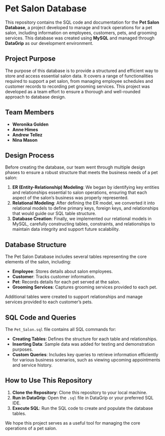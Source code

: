 # Pet Salon Database

This repository contains the SQL code and documentation for the **Pet Salon Database**, a project developed to manage and track operations for a pet salon, including information on employees, customers, pets, and grooming services. This database was created using **MySQL** and managed through **DataGrip** as our development environment.

## Project Purpose

The purpose of this database is to provide a structured and efficient way to store and access essential salon data. It covers a range of functionalities required to support a pet salon, from managing employee schedules and customer records to recording pet grooming services. This project was developed as a team effort to ensure a thorough and well-rounded approach to database design.

## Team Members

- **Weronika Golden**
- **Anne Himes**
- **Andrew Tellez**
- **Nina Mason**

## Design Process

Before creating the database, our team went through multiple design phases to ensure a robust structure that meets the business needs of a pet salon:

1. **ER (Entity-Relationship) Modeling**: We began by identifying key entities and relationships essential to salon operations, ensuring that each aspect of the salon’s business was properly represented.
2. **Relational Modeling**: After defining the ER model, we converted it into relational models to define primary keys, foreign keys, and relationships that would guide our SQL table structure.
3. **Database Creation**: Finally, we implemented our relational models in MySQL, carefully constructing tables, constraints, and relationships to maintain data integrity and support future scalability.

## Database Structure

The Pet Salon Database includes several tables representing the core elements of the salon, including:

- **Employee**: Stores details about salon employees.
- **Customer**: Tracks customer information.
- **Pet**: Records details for each pet served at the salon.
- **Grooming Services**: Captures grooming services provided to each pet.

Additional tables were created to support relationships and manage services provided to each customer’s pets.

## SQL Code and Queries

The `Pet_Salon.sql` file contains all SQL commands for:

- **Creating Tables**: Defines the structure for each table and relationships.
- **Inserting Data**: Sample data was added for testing and demonstration purposes.
- **Custom Queries**: Includes key queries to retrieve information efficiently for various business scenarios, such as viewing upcoming appointments and service history.

## How to Use This Repository

1. **Clone the Repository**: Clone this repository to your local machine.
2. **Run in DataGrip**: Open the `.sql` file in DataGrip or your preferred SQL IDE.
3. **Execute SQL**: Run the SQL code to create and populate the database tables.

We hope this project serves as a useful tool for managing the core operations of a pet salon.
